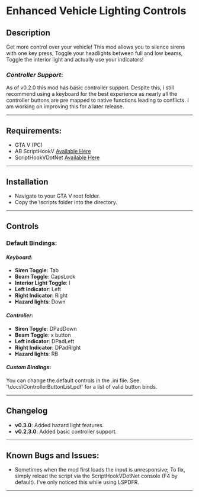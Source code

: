 # Enhanced Vehicle Lighting Controls
## Description
Get more control over your vehicle! This mod allows you to silence sirens with one key press, Toggle your headlights between full and low beams, Toggle the interior light and actually use your indicators!    

### *Controller Support*:
As of v0.2.0 this mod has basic controller support. Despite this, i still recommend using a keyboard for the best experience as nearly all the controller buttons are pre mapped to native functions leading to conflicts. I am working on improving this for a later release.

---

## Requirements:
- GTA V (PC)
- AB ScriptHookV [Available Here](http://www.dev-c.com/gtav/scripthookv/)
- ScriptHookVDotNet [Available Here](https://www.gta5-mods.com/tools/scripthookv-net)

---

## Installation
- Navigate to your GTA V root folder.
- Copy the \scripts folder into the directory.

---

## Controls
### Default Bindings:
#### *Keyboard*:
- **Siren Toggle**: Tab
- **Beam Toggle**: CapsLock
- **Interior Light Toggle**: I
- **Left Indicator**: Left
- **Right Indicator**: Right
- **Hazard lights**: Down 
    
#### *Controller*:
- **Siren Toggle**: DPadDown
- **Beam Toggle**: x button
- **Left Indicator**: DPadLeft
- **Right Indicator**: DPadRight
- **Hazard lights**: RB


#### *Custom Bindings*:
You can change the default controls in the .ini file. 
See '\docs\ControllerButtonList.pdf' for a list of valid button binds.

--- 

## Changelog
- **v0.3.0**: Added hazard light features.
- **v0.2.3.0**: Added basic controller support.

---

## Known Bugs and Issues:
- Sometimes when the mod first loads the input is unresponsive; To fix, simply reload the script via the ScriptHookVDotNet console (F4 by default). I've only noticed this while using LSPDFR.

---